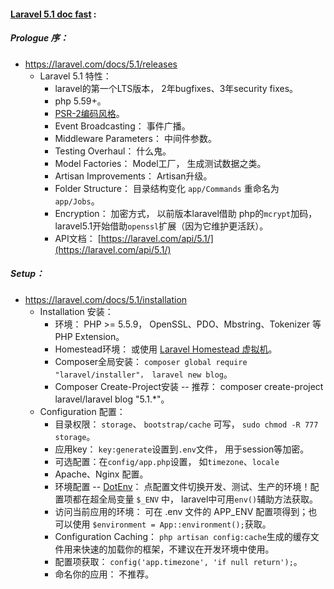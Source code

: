 #### [Laravel 5.1 doc fast](https://laravel.com/docs/5.1/) : 


##### Prologue 序：
* https://laravel.com/docs/5.1/releases
  * Laravel 5.1 特性：
    * laravel的第一个LTS版本， 2年bugfixes、3年security fixes。
    * php 5.59+。
    * [PSR-2编码风格](https://github.com/php-fig/fig-standards/blob/master/accepted/PSR-2-coding-style-guide.md)。
    * Event Broadcasting： 事件广播。
    * Middleware Parameters： 中间件参数。
    * Testing Overhaul： 什么鬼。
    * Model Factories： Model工厂， 生成测试数据之类。
    * Artisan Improvements： Artisan升级。
    * Folder Structure： 目录结构变化 `app/Commands` 重命名为 `app/Jobs`。
    * Encryption： 加密方式， 以前版本laravel借助 php的`mcrypt`加码，laravel5.1开始借助`openssl`扩展（因为它维护更活跃）。 
    * API文档： [https://laravel.com/api/5.1/](https://laravel.com/api/5.1/)

##### Setup：
  * https://laravel.com/docs/5.1/installation
    * Installation 安装： 
      * 环境： PHP >= 5.5.9， OpenSSL、PDO、Mbstring、Tokenizer 等PHP Extension。
      * Homestead环境： 或使用 [Laravel Homestead 虚拟机](https://laravel.com/docs/5.1/homestead)。
      * Composer全局安装： `composer global require "laravel/installer"， laravel new blog`。
      * Composer Create-Project安装 -- 推荐： composer create-project laravel/laravel blog "5.1.*"。
    * Configuration 配置：
      * 目录权限： `storage`、 `bootstrap/cache` 可写， `sudo chmod -R 777 storage`。
      * 应用key： `key:generate`设置到`.env`文件， 用于session等加密。
      * 可选配置：在`config/app.php`设置， 如`timezone`、`locale`
      * Apache、Nginx 配置。
      * 环境配置 -- [DotEnv](https://github.com/vlucas/phpdotenv)： 点配置文件切换开发、测试、生产的环境！配置项都在超全局变量 `$_ENV` 中， laravel中可用`env()`辅助方法获取。
      * 访问当前应用的环境： 可在 .env 文件的 APP_ENV 配置项得到；也可以使用 `$environment = App::environment();`获取。
      * Configuration Caching： `php artisan config:cache`生成的缓存文件用来快速的加载你的框架，不建议在开发环境中使用。
      * 配置项获取： `config('app.timezone', 'if null return');`。
      * 命名你的应用： 不推荐。